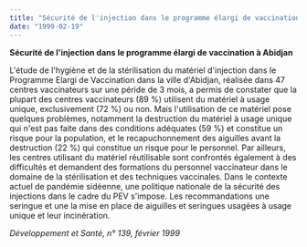 ```yaml
---
title: "Sécurité de l'injection dans le programme élargi de vaccination à Abidjan"
date: "1999-02-19"
---
```


**Sécurité de l'injection dans le programme élargi de vaccination à Abidjan**

L'étude de l'hygiène et de la stérilisation du matériel d'injection dans le Programme Elargi de Vaccination dans la ville d'Abidjan, réalisée dans 47 centres vaccinateurs sur une péride de 3 mois, a permis de constater que la plupart des centres vaccinateurs (89 %) utilisent du matériel à usage unique, exclusivement (72 %) ou non. Mais l'utilisation de ce matériel pose quelques problèmes, notamment la destruction du matériel à usage unique qui n'est pas faite dans des conditions adéquates (59 %) et constitue un risque pour la population, et le recapuchonnement des aiguilles avant la destruction (22 %) qui constitue un risque pour le personnel. Par ailleurs, les centres utilisant du matériel réutilisable sont confrontés également à des difficultés et demandent des formations du personnel vaccinateur dans le domaine de la stérilisation et des techniques vaccinales. Dans le contexte actuel de pandémie sidéenne, une politique nationale de la sécurité des injections dans le cadre du PEV s'impose. Les recommandations une seringue et une la mise en place de aiguilles et seringues usagées à usage unique et leur incinération.

*Développement et Santé, n° 139, février 1999*
